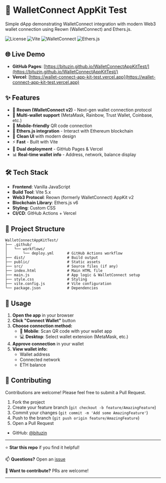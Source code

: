 # 🔐 WalletConnect AppKit Test

Simple dApp demonstrating WalletConnect integration with modern Web3 wallet connection using Reown (WalletConnect) and Ethers.js.

![License](https://img.shields.io/badge/license-MIT-blue.svg)
![Vite](https://img.shields.io/badge/Vite-5.x-646CFF?logo=vite)
![WalletConnect](https://img.shields.io/badge/WalletConnect-v2-3B99FC?logo=walletconnect)
![Ethers.js](https://img.shields.io/badge/Ethers.js-6.x-2535A0?logo=ethereum)

## 🌐 Live Demo

- **GitHub Pages**: [https://bituzin.github.io/WalletConnectAppKitTest/](https://bituzin.github.io/WalletConnectAppKitTest/)
- **Vercel**: [https://wallet-connect-app-kit-test.vercel.app](https://wallet-connect-app-kit-test.vercel.app)

## ✨ Features

- 🔌 **Reown (WalletConnect v2)** - Next-gen wallet connection protocol
- 💼 **Multi-wallet support** (MetaMask, Rainbow, Trust Wallet, Coinbase, etc.)
- 📱 **Mobile-friendly** QR code connection
- 🔗 **Ethers.js integration** - Interact with Ethereum blockchain
- 🎨 **Clean UI** with modern design
- ⚡ **Fast** - Built with Vite
- 🚀 **Dual deployment** - GitHub Pages & Vercel
- 📊 **Real-time wallet info** - Address, network, balance display

## 🛠️ Tech Stack

- **Frontend**: Vanilla JavaScript
- **Build Tool**: Vite 5.x
- **Web3 Protocol**: Reown (formerly WalletConnect) AppKit v2
- **Blockchain Library**: Ethers.js v6
- **Styling**: Custom CSS
- **CI/CD**: GitHub Actions + Vercel

 ## 📁 Project Structure

```
WalletConnectAppKitTest/
├── .github/
│   └── workflows/
│       └── deploy.yml      # GitHub Actions workflow
├── dist/                   # Build output
├── public/                 # Static assets
├── src/                    # Source files (if any)
├── index.html              # Main HTML file
├── main.js                 # App logic & WalletConnect setup
├── style.css               # Styling
├── vite.config.js          # Vite configuration
└── package.json            # Dependencies
```

## 🎯 Usage

1. **Open the app** in your browser
2. **Click "Connect Wallet"** button
3. **Choose connection method:**
   - 📱 **Mobile**: Scan QR code with your wallet app
   - 💻 **Desktop**: Select wallet extension (MetaMask, etc.)
4. **Approve connection** in your wallet
5. **View wallet info:**
   - Wallet address
   - Connected network
   - ETH balance

## 🤝 Contributing

Contributions are welcome! Please feel free to submit a Pull Request.

1. Fork the project
2. Create your feature branch (`git checkout -b feature/AmazingFeature`)
3. Commit your changes (`git commit -m 'Add some AmazingFeature'`)
4. Push to the branch (`git push origin feature/AmazingFeature`)
5. Open a Pull Request


- GitHub: [@bituzin](https://github.com/bituzin)

---

⭐ **Star this repo** if you find it helpful!

📫 **Questions?** Open an [issue](https://github.com/bituzin/WalletConnectAppKitTest/issues)

🔧 **Want to contribute?** PRs are welcome!

--- 
